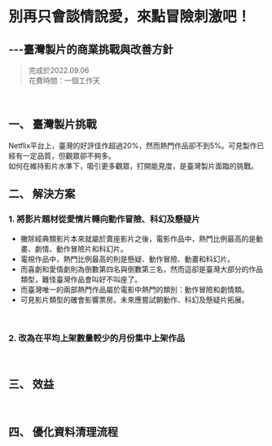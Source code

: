 # 別再只會談情說愛，來點冒險刺激吧！ 
## ---臺灣製片的商業挑戰與改善方針

>完成於2022.09.06<br>
>花費時間：一個工作天
<br>

## 一、 臺灣製片挑戰
Netflix平台上，臺灣的好評佳作超過20%，然而熱門作品卻不到5%。可見製作已經有一定品質，但觀眾卻不夠多。<br>
如何在維持影片水準下，吸引更多觀眾，打開能見度，是臺灣製片面臨的挑戰。
<br>

## 二、	解決方案
### 1.	將影片題材從愛情片轉向動作冒險、科幻及懸疑片
* 撇除經典類影片本來就屬於賣座影片之後，電影作品中，熱門比例最高的是動畫、劇情、動作冒險片和科幻片。
* 電視作品中，熱門比例最高的則是懸疑、動作冒險、動畫和科幻片。
* 而喜劇和愛情劇則為倒數第四名與倒數第三名，然而這卻是臺灣大部分的作品類型，難怪臺灣作品會叫好不叫座了。
* 而臺灣唯一的兩部熱門作品屬於電影中熱門的類別：動作冒險和劇情類。
* 可見影片類型的確會影響票房。未來應嘗試朝動作、科幻及懸疑片拓展。
<br>

### 2.	改為在平均上架數量較少的月份集中上架作品
<br>

## 三、	效益
<br>

## 四、	優化資料清理流程
<br>
